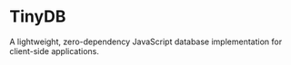 # TinyDB
A lightweight, zero-dependency JavaScript database implementation for client-side applications.
